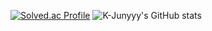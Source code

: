 [![Solved.ac Profile](http://mazassumnida.wtf/api/v2/generate_badge?boj=faper)](https://solved.ac/faper/)
![K-Junyyy's GitHub stats](https://github-readme-stats.vercel.app/api?username=seo-faper&show_icons=true&theme=dracula)
